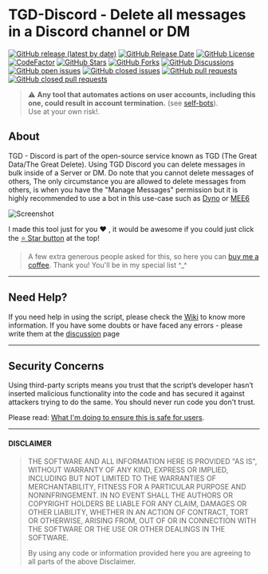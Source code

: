 # TGD-Discord - Delete all messages in a Discord channel or DM
<!-- shields -->
[![GitHub release (latest by date)](https://img.shields.io/github/v/release/solomonshalom/TGD-Discord?color=%235865f2&display_name=tag&label=Undiscord&style=flat-square)][greasyfork_url]
[![GitHub Release Date](https://img.shields.io/github/release-date/solomonshalom/TGD-Discord?style=flat-square)](https://github.com/solomonshalom/TGD-Discord/releases)
[![GitHub License](https://img.shields.io/github/license/solomonshalom/TGD-Discord?style=flat-square)](https://github.com/solomonshalom/TGD-Discord/blob/master/LICENSE)
[![CodeFactor](https://www.codefactor.io/repository/github/solomonshalom/TGD-Discord/badge?style=flat-square)](https://www.codefactor.io/repository/github/solomonshalom/TGD-Discord?style=flat-square)
[![GitHub Stars](https://img.shields.io/github/stars/solomonshalom/TGD-Discord?style=flat-square)](https://github.com/solomonshalom/TGD-Discord/stargazers)
[![GitHub Forks](https://img.shields.io/github/forks/solomonshalom/TGD-Discord?style=flat-square)](https://github.com/solomonshalom/TGD-Discord/network/members)
[![GitHub Discussions](https://img.shields.io/github/discussions/solomonshalom/TGD-Discord?style=flat-square)](https://github.com/solomonshalom/TGD-Discord/discussions)
[![GitHub open issues](https://img.shields.io/github/issues/solomonshalom/TGD-Discord?style=flat-square)](https://github.com/solomonshalom/TGD-Discord/issues?q=is%3Aopen+is%3Aissue)
[![GitHub closed issues](https://img.shields.io/github/issues-closed/solomonshalom/TGD-Discord?style=flat-square)](https://github.com/solomonshalom/TGD-Discord/issues?q=is%3Aissue+is%3Aclosed)
[![GitHub pull requests](https://img.shields.io/github/issues-pr/solomonshalom/TGD-Discord?style=flat-square)](https://github.com/solomonshalom/TGD-Discord/pulls)
[![GitHub closed pull requests](https://img.shields.io/github/issues-pr-closed/solomonshalom/TGD-Discord?style=flat-square)](https://github.com/solomonshalom/TGD-Discord/pulls?q=is%3Apr+is%3Aclosed)
<!-- end shields -->

> ⚠️ **Any tool that automates actions on user accounts, including this one, could result in account termination.** (see [self-bots][self-bots]).  
> Use at your own risk!.

## About 

TGD - Discord is part of the open-source service known as TGD (The Great Data/The Great Delete). Using TGD Discord you can delete messages in bulk inside of a Server or DM. Do note that you cannot delete messages of others, The only circumstance you are allowed to delete messages from others, is when you have the "Manage Messages" permission but it is highly recommended to use a bot in this use-case such as [Dyno](https://dyno.gg) or [MEE6](https://mee6.xyz)

![Screenshot](https://user-images.githubusercontent.com/3372598/86538983-b60c7980-becf-11ea-8cad-1a33950e77fc.gif)

I made this tool just for you ❤️ , it would be awesome if you could just click the [⭐️ Star button](https://github.com/solomonshalom/TGD-Discord) at the top!

> A few extra generous people asked for this, so here you can [buy me a coffee](https://www.buymeacoffee.com/vitim). Thank you! You'll be in my special list ^_^

----
## Need Help?

If you need help in using the script, please check the [Wiki](https://github.com/solomonshalom/TGD-Discord/Wiki) to know more information. If you have some doubts or have faced any errors - please write them at the [discussion](https://github.com/solomonshalom/TGD-Discord/discussions) page

----
## Security Concerns

Using third-party scripts means you trust that the script’s developer hasn’t inserted malicious functionality into the code and has secured it against attackers trying to do the same. You should never run code you don't trust.

Please read: [What I'm doing to ensure this is safe for users][security_policy].

----
#### DISCLAIMER

> THE SOFTWARE AND ALL INFORMATION HERE IS PROVIDED "AS IS", WITHOUT WARRANTY OF ANY KIND, EXPRESS OR IMPLIED, INCLUDING BUT NOT LIMITED TO THE WARRANTIES OF MERCHANTABILITY, FITNESS FOR A PARTICULAR PURPOSE AND NONINFRINGEMENT. IN NO EVENT SHALL THE AUTHORS OR COPYRIGHT HOLDERS BE LIABLE FOR ANY CLAIM, DAMAGES OR OTHER LIABILITY, WHETHER IN AN ACTION OF CONTRACT, TORT OR OTHERWISE, ARISING FROM, OUT OF OR IN CONNECTION WITH THE SOFTWARE OR THE USE OR OTHER DEALINGS IN THE SOFTWARE.
>
> By using any code or information provided here you are agreeing to all parts of the above Disclaimer.


<!-- links -->
  [self-bots]: https://support.discordapp.com/hc/en-us/articles/115002192352-Automated-user-accounts-self-bots-
  [userscrips_faq]: https://en.wikipedia.org/wiki/Userscript
  [greasyfork_icon]: https://user-images.githubusercontent.com/3372598/166113712-1bc3d654-1342-4f1e-9845-21c3b21524b1.png
  [openuserjs_icon]: https://user-images.githubusercontent.com/3372598/166113714-5a2ede39-8d66-43a8-b5da-8f1897cb3121.png
  [greasyfork_moderation]: https://greasyfork.org/en/moderator_actions

  [issues]: https://github.com/solomonshalom/TGD-Discord/issues
  [issues_open]: https://github.com/solomonshalom/TGD-Discord/issues
  [issues_closed]: https://github.com/solomonshalom/TGD-Discord/issues
  [prs]: https://github.com/solomonshalom/TGD-Discord/pulls
  [pr_open]: https://github.com/solomonshalom/TGD-Discord/pulls
  [prs_closed]: https://github.com/solomonshalom/TGD-Discord/pulls
  [forks]: https://github.com/solomonshalom/TGD-Discord/network/members

  [wiki]: https://github.com/solomonshalom/TGD-Discord/wiki
  [discussions]: https://github.com/solomonshalom/TGD-Discord/discussions
  [ideas]: https://github.com/solomonshalom/TGD-Discord/discussions/categories/2-ideas
  [questions]: https://github.com/solomonshalom/TGD-Discord/discussions/categories/1-questions-answers
  [security_policy]: https://github.com/solomonshalom/TGD-Discord/wiki/Security-Policy

<!-- Extensions -->
  [chrome_violentmonkey]: https://chrome.google.com/webstore/detail/violent-monkey/jinjaccalgkegednnccohejagnlnfdag
  [chrome_tampermonkey]: https://chrome.google.com/webstore/detail/tampermonkey/dhdgffkkebhmkfjojejmpbldmpobfkfo
  [firefox_greasemonkey]: https://addons.mozilla.org/firefox/addon/greasemonkey/
  [firefox_tampermonkey]: https://addons.mozilla.org/firefox/addon/tampermonkey/
  [firefox_violentmonkey]: https://addons.mozilla.org/firefox/addon/violentmonkey/
  [safari_tampermonkey]: https://github.com/solomonshalom/TGD-Discord/issues/91#issuecomment-654514364
  [edge_tampermonkey]: https://microsoftedge.microsoft.com/addons/detail/tampermonkey/iikmkjmpaadaobahmlepeloendndfphd
  [opera_tampermonkey]: https://addons.opera.com/extensions/details/tampermonkey-beta/
  [opera_violentmonkey]: https://addons.opera.com/extensions/details/violent-monkey/

<!-- Download links -->
  [greasyfork_url]: <https://greasyfork.org/en/scripts/406540-undiscord-delete-all-messages-in-a-discord-channel-or-dm-bulk-deletion> "Get Undiscord from GreasyFork"
  [openuserjs_url]: <https://openuserjs.org/scripts/solomonshalom/TGD-Discord_-_Delete_all_messages_in_a_Discord_channel_or_DM_(Bulk_deletion)> "Get Undiscord from OpenUserJS"
